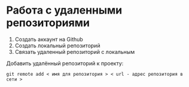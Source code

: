 # Работа с удаленными репозиториями

1. Создать аккаунт на Github 
2. Создать локальный репозиторий
3. Связать удаленный репозиторий с локальным

Добавить удалённый репозиторий к проекту: 
```
git remote add < имя для репозитория > < url - адрес репозитория в сети >
```
